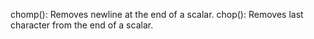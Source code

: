 chomp():
		Removes newline at the end of a scalar.
chop():
		Removes last character from the end of a scalar.